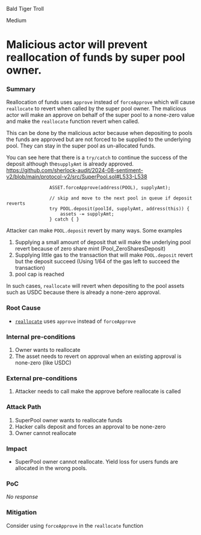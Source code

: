 Bald Tiger Troll

Medium

# Malicious actor will prevent reallocation of funds by super pool owner.

### Summary

Reallocation of funds uses `approve` instead of `forceApprove` which will cause `reallocate` to revert when called by the super pool owner. The malicious actor will make an approve on behalf of the super pool to a none-zero value and make the `reallocate` function revert when called.

This can be done by the malicious actor because when depositing to pools the funds are approved but are not forced to be supplied to the underlying pool. They can stay in the super pool as un-allocated funds. 

You can see here that there is a `try/catch` to continue the success of the deposit although the`supplyAmt` is already approved.
https://github.com/sherlock-audit/2024-08-sentiment-v2/blob/main/protocol-v2/src/SuperPool.sol#L533-L538
```solidity
                ASSET.forceApprove(address(POOL), supplyAmt);

                // skip and move to the next pool in queue if deposit reverts
                try POOL.deposit(poolId, supplyAmt, address(this)) {
                    assets -= supplyAmt;
                } catch { } 
```

Attacker can make `POOL.deposit` revert by many ways. Some examples
1. Supplying  a small amount of deposit that will make the underlying pool revert because of zero share mint (Pool_ZeroSharesDeposit)
2. Supplying little gas to the transaction that will make `POOL.deposit` revert but the deposit succeed (Using 1/64 of the gas left to succeed the transaction)  
3. pool cap is reached

In such cases, `reallocate` will revert when depositing to the pool assets such as USDC because there is already a none-zero approval.
 

### Root Cause

- [`reallocate`](https://github.com/sherlock-audit/2024-08-sentiment-v2/blob/main/protocol-v2/src/SuperPool.sol#L450) uses `approve` instead of `forceApprove`

### Internal pre-conditions

1. Owner wants to reallocate
2. The asset needs to revert on approval when an existing approval is none-zero (like USDC)

### External pre-conditions

1. Attacker needs to call make the approve before reallocate is called

### Attack Path

1. SuperPool owner wants to reallocate funds
2. Hacker calls deposit and forces an approval to be none-zero
3. Owner cannot reallocate

### Impact

- SuperPool owner cannot reallocate. Yield loss for users funds are allocated in the wrong pools.

### PoC

_No response_

### Mitigation

Consider using `forceApprove` in the `reallocate` function